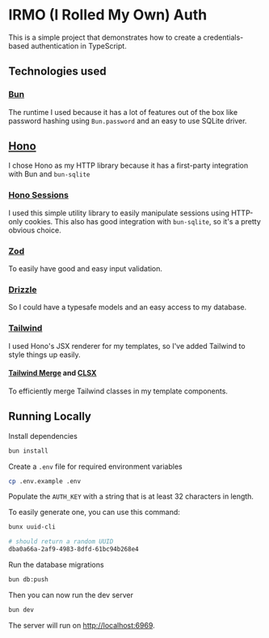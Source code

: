 # IRMO (I Rolled My Own) Auth

This is a simple project that demonstrates how to create a credentials-based authentication in TypeScript.

## Technologies used

### [Bun](https://bun.sh)
The runtime I used because it has a lot of features out of the box like password hashing using `Bun.password` and an easy to use SQLite driver.

## [Hono](https://hono.dev)
I chose Hono as my HTTP library because it has a first-party integration with Bun and `bun-sqlite`

### [Hono Sessions](https://github.com/jcs224/hono_sessions)
I used this simple utility library to easily manipulate sessions using HTTP-only cookies. This also has good integration with `bun-sqlite`, so it's a pretty obvious choice.

### [Zod](https://zod.dev/)
To easily have good and easy input validation.

### [Drizzle](https://orm.drizzle.team/)
So I could have a typesafe models and an easy access to my database.

### [Tailwind](https://tailwindcss.com/)
I used Hono's JSX renderer for my templates, so I've added Tailwind to style things up easily.

#### [Tailwind Merge](https://www.npmjs.com/package/tailwind-merge) and [CLSX](https://www.npmjs.com/package/clsx)
To efficiently merge Tailwind classes in my template components.

## Running Locally

Install dependencies
```bash
bun install
```

Create a `.env` file for required environment variables
```bash
cp .env.example .env
```

Populate the `AUTH_KEY` with a string that is at least 32 characters in length. 

To easily generate one, you can use this command:

```bash
bunx uuid-cli

# should return a random UUID
dba0a66a-2af9-4983-8dfd-61bc94b268e4
```

Run the database migrations
```bash
bun db:push
```

Then you can now run the dev server
```bash
bun dev
```

The server will run on [http://localhost:6969]().
